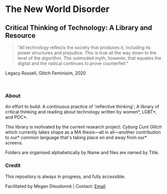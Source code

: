 <h1>The New World Disorder</h1>
<h2>Critical Thinking of Technology: A Library and Resource</h2>

>"All technology reflects the society that produces it, including its power structures and prejudice. This is true all the way down to the level of the algorithm. The outmoded myth, however, that equates the digital and the radical continues to prove counterfeit." 
<p>Legacy Russell, Glitch Feminisim, 2020</p>
<br />

<h3>About</h3>
<p>An effort to build: A continuous practice of 'reflective thinking'; A library of critical thinking and reading about technology written by women*, LGBT*, and POC*.</p>

<p>This library is motivated by the current research project: <i>Cyborg Cunt Glitch</i> which currently takes shape as a MA thesis—all in all—another contribution to our* common language that's taking place on and away from our* screens.</p>

<p>Folders are organised alphabetically by Name and files are named by Title.</p>

<h3>Credit</h3>
<p>This repository is always in progress, and fully accessible.</p>
<p>Facilitated by Megan Dieudonné | Contact: <a href="mailto:megan.dieudonne@gmail.com">Email</a></p>

